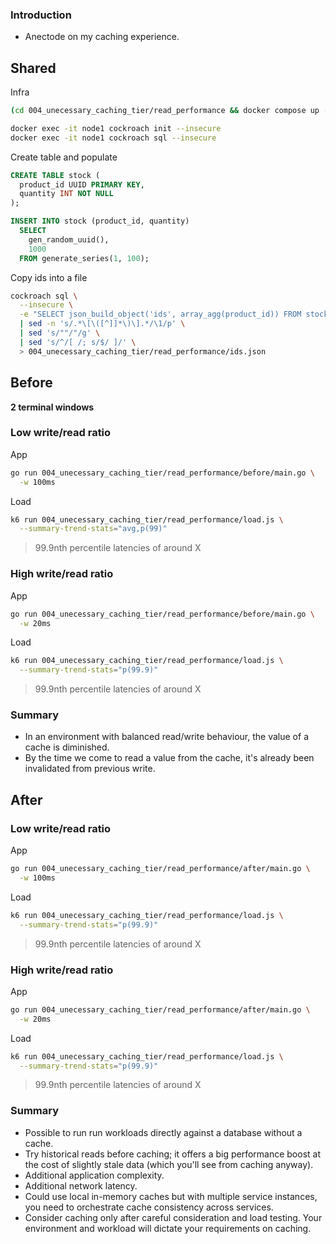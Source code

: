 ### Introduction

* Anectode on my caching experience.

## Shared

Infra

``` sh
(cd 004_unecessary_caching_tier/read_performance && docker compose up -d)

docker exec -it node1 cockroach init --insecure
docker exec -it node1 cockroach sql --insecure
```

Create table and populate

``` sql
CREATE TABLE stock (
  product_id UUID PRIMARY KEY,
  quantity INT NOT NULL
);

INSERT INTO stock (product_id, quantity)
  SELECT
    gen_random_uuid(),
    1000
  FROM generate_series(1, 100);
```

Copy ids into a file

``` sh
cockroach sql \
  --insecure \
  -e "SELECT json_build_object('ids', array_agg(product_id)) FROM stock" \
  | sed -n 's/.*\[\([^]]*\)\].*/\1/p' \
  | sed 's/""/"/g' \
  | sed 's/^/[ /; s/$/ ]/' \
  > 004_unecessary_caching_tier/read_performance/ids.json
```

## Before

**2 terminal windows**

### Low write/read ratio

App

``` sh
go run 004_unecessary_caching_tier/read_performance/before/main.go \
  -w 100ms
```

Load

``` sh
k6 run 004_unecessary_caching_tier/read_performance/load.js \
  --summary-trend-stats="avg,p(99)"
```

> 99.9nth percentile latencies of around X

### High write/read ratio

App

``` sh
go run 004_unecessary_caching_tier/read_performance/before/main.go \
  -w 20ms
```

Load

``` sh
k6 run 004_unecessary_caching_tier/read_performance/load.js \
  --summary-trend-stats="p(99.9)"
```

> 99.9nth percentile latencies of around X

### Summary

* In an environment with balanced read/write behaviour, the value of a cache is diminished.
* By the time we come to read a value from the cache, it's already been invalidated from previous write.

## After

### Low write/read ratio

App

``` sh
go run 004_unecessary_caching_tier/read_performance/after/main.go \
  -w 100ms
```

Load

``` sh
k6 run 004_unecessary_caching_tier/read_performance/load.js \
  --summary-trend-stats="p(99.9)"
```

> 99.9nth percentile latencies of around X

### High write/read ratio

App

``` sh
go run 004_unecessary_caching_tier/read_performance/after/main.go \
  -w 20ms
```

Load

``` sh
k6 run 004_unecessary_caching_tier/read_performance/load.js \
  --summary-trend-stats="p(99.9)"
```

> 99.9nth percentile latencies of around X


### Summary

* Possible to run run workloads directly against a database without a cache.
* Try historical reads before caching; it offers a big performance boost at the cost of slightly stale data (which you'll see from caching anyway).
* Additional application complexity.
* Additional network latency.
* Could use local in-memory caches but with multiple service instances, you need to orchestrate cache consistency across services.
* Consider caching only after careful consideration and load testing. Your environment and workload will dictate your requirements on caching.